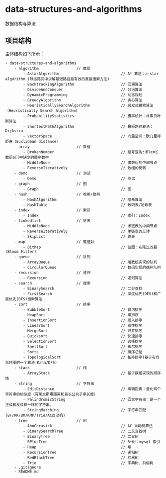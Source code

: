 # data-structures-and-algorithms
数据结构与算法

## 项目结构
主体结构如下所示：
    
    - data-structures-and-algorithms
        - algorithm                 // 数组
            - AstarAlgorithm                            // A* 算法：a-star algorithm (静态路网中求解最短路径最有效的直接搜索方法)
            - BacktrackingAlgorithm                     // 回溯算法
            - DivideAndConquer                          // 分治算法
            - DynamicProgramming                        // 动态规划
            - GreedyAlgorithm                           // 贪心算法
            - HeuristicallySearchAlgorithm              // 启发式搜索算法（Heuristically Search Algorithm）
            - ProbabilityStatistics                     // 概率统计：朴素贝叶斯算法
            - ShortestPathAlgorithm                     // 最短路径算法：Dijkstra
            - VectorSpace                               // 向量空间：欧几里得距离（Euclidean distance）
        - array                     // 数组
            - BrokenNumber                              // 断号查询:求len长数组a[]中缺少的顺序数字
            - MiddleNode                                // 求数组的中间节点
            - ReverseIteratively                        // 数组的反转
        - demo                      // 测试
            - Demo                                      // 测试
        - graph                     // 图
            - Graph                                     // 图
        - hash                      // 哈希/散列
            - HashAlgorithm                             // 哈希算法
            - HashTable                                 // 散列表/哈希表
        - index                     // 索引
            - Index                                     // 索引：Index
        - linkedlist                // 链表
            - MiddleNode                                // 求链表的中间节点
            - ReverseIteratively                        // 单链表的反转
            - SkipList                                  // 跳表
        - map                       // 键值对
            - BitMap                                    // 位图：布隆过滤器(Bloom Filter)
        - queue                     // 队列
            - ArrayQueue                                // 用数组实现的队列
            - CircularQueue                             // 数组实现的循环队列
        - recursion                 // 递归
            - Recursion                                 // 递归算法
        - search                    // 搜索
            - BinarySearch                              // 二分查找
            - FirstSearch                               // 深度优先(DFS)和广度优先(BFS)搜索算法
        - sort                      // 排序
            - BubbleSort                                // 冒泡排序
            - HeapSort                                  // 堆排序
            - InsertionSort                             // 插入排序
            - LinearSort                                // 线性排序
            - MergeSort                                 // 归并排序
            - Quicksort                                 // 快速排序
            - SelectionSort                             // 选择排序
            - ShellSort                                 // 希尔排序
            - Sorts                                     // 排序总结
            - TopologicalSort                           // 拓扑排序(基于有向无环图的一个算法:Kahn/DFS)
        - stack                     // 栈
            - ArrayStack                                // 基于数组实现的顺序栈
        - string                    // 字符串
            - EditDistance                              // 编辑距离：量化两个字符串的相似度（有莱文斯坦距离和最长公共子串长度）
            - PalindromicString                         // 回文字符串：是一个正读和反读都一样的字符串。
            - StringMatching                            // 字符串匹配(BF/RK/BM/KMP/Trie/AC自动机)
        - tree                      // 树
            - AhoCorasick                               // AC 自动机算法
            - BinarySearchTree                          // 二叉查找树
            - BinaryTree                                // 二叉树
            - BPlusTree                                 // B+树：mysql 索引
            - Heap                                      // 堆
            - RecursionTree                             // 递归树
            - RedBlackTree                              // 红黑树
            - Trie                                      // 字典树、前缀树
        - .gitignore
        - README.md
        
